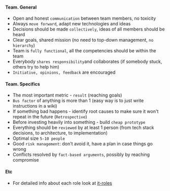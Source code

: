 #### Team. General
* Open and honest `communication` between team members, no toxicity
* Always `move forward`, adapt new technologies and ideas
* Decisions should be made `collectively`, ideas of all members should be heard
* Clear goals, shared mission (no need to top-down management, `no hierarchy`)
* Team is `fully functional`, all the competencies should be within the team
* Everybody `shares responsibility`and collaborates (if somebody stuck, others try to help him)
* `Initiative, opinions, feedback` are encouraged

#### Team. Specifics
* The most important metric - `result` (reaching goals)
* `Bus factor` of anything is more than 1 (easy way is to just write instructions in a wiki)
* If something bad happens - identify root causes to make sure it won't repeat in the future (`Retrospective`)
* Before investing heavily into something - build `cheap prototype`
* Everything should be `reviewed` by at least 1 person (from tech stack decisions, to architecture, to implementation)
* Optimal size `5-10 people`
* Good `risk management`: don't avoid it, have a plan in case things go wrong
* Conflicts resolved by `fact-based arguments`, possibly by reaching compromise

#### Etc
* For detailed info about each role look at [it-roles](it-roles)